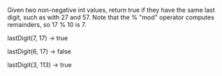 Given two non-negative int values, return true if they have the same last digit, such as with 27 and 57. Note that the % "mod" operator computes remainders, so 17 % 10 is 7.

lastDigit(7, 17) → true

lastDigit(6, 17) → false

lastDigit(3, 113) → true
